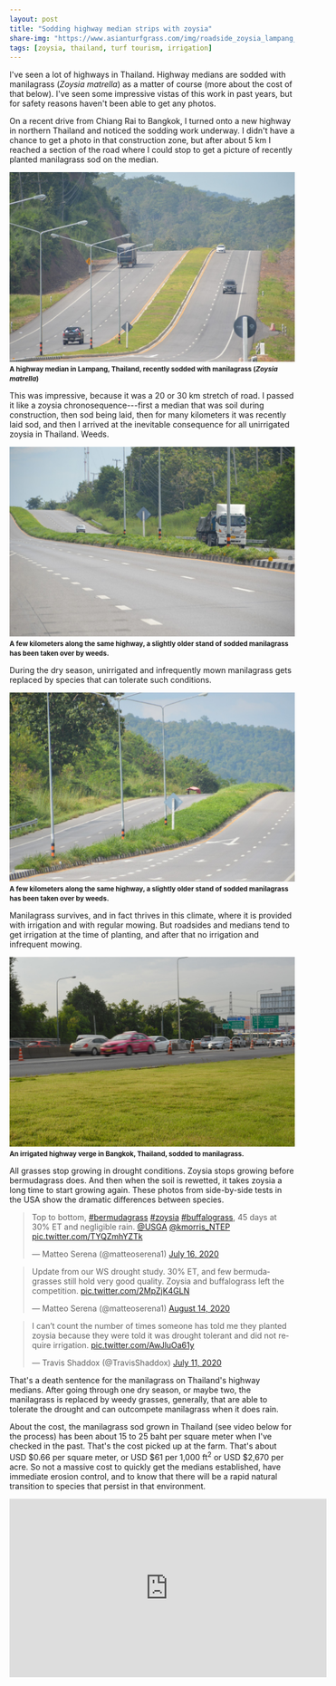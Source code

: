 ```yaml
---
layout: post
title: "Sodding highway median strips with zoysia"
share-img: "https://www.asianturfgrass.com/img/roadside_zoysia_lampang_before.jpg"
tags: [zoysia, thailand, turf tourism, irrigation]
---
```


I've seen a lot of highways in Thailand. Highway medians are sodded with manilagrass (*Zoysia matrella*) as a matter of course (more about the cost of that below). I've seen some impressive vistas of this work in past years, but for safety reasons haven't been able to get any photos.

On a recent drive from Chiang Rai to Bangkok, I turned onto a new highway in northern Thailand and noticed the sodding work underway. I didn't have a chance to get a photo in that construction zone, but after about 5 km I reached a section of the road where I could stop to get a picture of recently planted manilagrass sod on the median.

![highway median in Lampang, Thailand recently sodded with manilagrass](/img/roadside_zoysia_lampang_before.jpg)
<small><strong>A highway median in Lampang, Thailand, recently sodded with manilagrass (*Zoysia matrella*) </strong></small>

This was impressive, because it was a 20 or 30 km stretch of road. I passed it like a zoysia chronosequence---first a median that was soil during construction, then sod being laid, then for many kilometers it was recently laid sod, and then I arrived at the inevitable consequence for all unirrigated zoysia in Thailand. Weeds.

![highway median in Lampang, Thailand recently sodded with manilagrass and now overtaken by weeds](/img/roadside_zoysia_lampang_after1.jpg)
<small><strong>A few kilometers along the same highway, a slightly older stand of sodded manilagrass has been taken over by weeds.</strong></small>

During the dry season, unirrigated and infrequently mown manilagrass gets replaced by species that can tolerate such conditions. 

![highway median in Lampang, Thailand recently sodded with manilagrass and now overtaken by weeds](/img/roadside_zoysia_lampang_after2.jpg)
<small><strong>A few kilometers along the same highway, a slightly older stand of sodded manilagrass has been taken over by weeds.</strong></small>

Manilagrass survives, and in fact thrives in this climate, where it is provided with irrigation and with regular mowing. But roadsides and medians tend to get irrigation at the time of planting, and after that no irrigation and infrequent mowing.

![highway verge in Bangkok sodded with manilagrass](/img/roadside_zoysia_bangkok.jpg)
<small><strong>An irrigated highway verge in Bangkok, Thailand, sodded to manilagrass.</strong></small>

All grasses stop growing in drought conditions. Zoysia stops growing before bermudagrass does. And then when the soil is rewetted, it takes zoysia a long time to start growing again. These photos from side-by-side tests in the USA show the dramatic differences between species.

<blockquote class="twitter-tweet"><p lang="en" dir="ltr">Top to bottom, <a href="https://twitter.com/hashtag/bermudagrass?src=hash&amp;ref_src=twsrc%5Etfw">#bermudagrass</a> <a href="https://twitter.com/hashtag/zoysia?src=hash&amp;ref_src=twsrc%5Etfw">#zoysia</a> <a href="https://twitter.com/hashtag/buffalograss?src=hash&amp;ref_src=twsrc%5Etfw">#buffalograss</a>, 45 days at 30% ET and negligible rain. <a href="https://twitter.com/USGA?ref_src=twsrc%5Etfw">@USGA</a> <a href="https://twitter.com/kmorris_NTEP?ref_src=twsrc%5Etfw">@kmorris_NTEP</a> <a href="https://t.co/TYQZmhYZTk">pic.twitter.com/TYQZmhYZTk</a></p>&mdash; Matteo Serena (@matteoserena1) <a href="https://twitter.com/matteoserena1/status/1283805717967798273?ref_src=twsrc%5Etfw">July 16, 2020</a></blockquote> <script async src="https://platform.twitter.com/widgets.js" charset="utf-8"></script> 

<blockquote class="twitter-tweet"><p lang="en" dir="ltr">Update from our WS drought study. 30% ET, and few bermudagrasses still hold very good quality. Zoysia and buffalograss left the competition. <a href="https://t.co/2MpZjK4GLN">pic.twitter.com/2MpZjK4GLN</a></p>&mdash; Matteo Serena (@matteoserena1) <a href="https://twitter.com/matteoserena1/status/1294416003850317826?ref_src=twsrc%5Etfw">August 14, 2020</a></blockquote> <script async src="https://platform.twitter.com/widgets.js" charset="utf-8"></script> 

<blockquote class="twitter-tweet"><p lang="en" dir="ltr">I can’t count the number of times someone has told me they planted zoysia because they were told it was drought tolerant and did not require irrigation. <a href="https://t.co/AwJluOa61y">pic.twitter.com/AwJluOa61y</a></p>&mdash; Travis Shaddox (@TravisShaddox) <a href="https://twitter.com/TravisShaddox/status/1281792700816203776?ref_src=twsrc%5Etfw">July 11, 2020</a></blockquote> <script async src="https://platform.twitter.com/widgets.js" charset="utf-8"></script> 

That's a death sentence for the manilagrass on Thailand's highway medians. After going through one dry season, or maybe two, the manilagrass is replaced by weedy grasses, generally, that are able to tolerate the drought and can outcompete manilagrass when it does rain.

About the cost, the manilagrass sod grown in Thailand (see video below for the process) has been about 15 to 25 baht per square meter when I've checked in the past. That's the cost picked up at the farm. That's about USD $0.66 per square meter, or USD $61 per 1,000 ft<sup>2</sup> or USD $2,670 per acre. So not a massive cost to quickly get the medians established, have immediate erosion control, and to know that there will be a rapid natural transition to species that persist in that environment.

<iframe width="560" height="315" src="https://www.youtube.com/embed/frUkAmBSKyg" frameborder="0" allow="accelerometer; autoplay; clipboard-write; encrypted-media; gyroscope; picture-in-picture" allowfullscreen></iframe>
